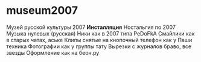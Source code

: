 # museum2007
Музей русской культуры 2007 **Инсталляция** Ностальгия по 2007
Музыка нулевых (русская)
Ники как в 2007 типа PeDoFkA
Смайлики как в старых чатах, аське
Клипы снятые на кнопочный телефон как у Паши техника
Фотографии как у группы тату
Вырезки с журналов браво, все звезды
Оформление как на беон.ру
